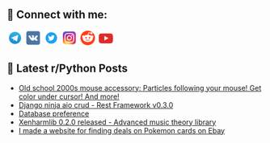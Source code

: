 ## 🔎 Connect with me:
[<img src="https://github.com/bullbesh/bullbesh/blob/main/images/Telegram.png" width="32" height="32" />](https://t.me/bullbesh)
[<img src="https://github.com/bullbesh/bullbesh/blob/main/images/VK.png" width="32" height="32" />](https://vk.com/bullbesh)
[<img src="https://github.com/bullbesh/bullbesh/blob/main/images/Twitter.png" width="32" height="32" />](https://twitter.com/bullbesh1)
[<img src="https://github.com/bullbesh/bullbesh/blob/main/images/Instagram.png" width="32" height="32" />](https://www.instagram.com/bullbesh)
[<img src="https://github.com/bullbesh/bullbesh/blob/main/images/Reddit.png" width="32" height="32" />](https://www.reddit.com/user/bullbesh)
[<img src="https://github.com/bullbesh/bullbesh/blob/main/images/YouTube.png" width="32" height="32" />](https://www.youtube.com/channel/UCtfjRs6uzgq5mfm8S06WTcg)

## 📕 Latest r/Python Posts
<!-- BLOG-POST-LIST:START -->
- [Old school 2000s mouse accessory: Particles following your mouse! Get color under cursor! And more!](https://www.reddit.com/r/Python/comments/1g32kaw/old_school_2000s_mouse_accessory_particles/)
- [Django ninja aio crud - Rest Framework v0.3.0](https://www.reddit.com/r/Python/comments/1g31a3w/django_ninja_aio_crud_rest_framework_v030/)
- [Database preference](https://www.reddit.com/r/Python/comments/1g2zms9/database_preference/)
- [Xenharmlib 0.2.0 released - Advanced music theory library](https://www.reddit.com/r/Python/comments/1g2xyjj/xenharmlib_020_released_advanced_music_theory/)
- [I made a website for finding deals on Pokemon cards on Ebay](https://www.reddit.com/r/Python/comments/1g2xje2/i_made_a_website_for_finding_deals_on_pokemon/)
<!-- BLOG-POST-LIST:END -->
